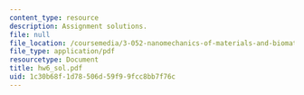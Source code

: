 ```yaml
---
content_type: resource
description: Assignment solutions.
file: null
file_location: /coursemedia/3-052-nanomechanics-of-materials-and-biomaterials-spring-2007/1c30b68f1d78506d59f99fcc8bb7f76c_hw6_sol.pdf
file_type: application/pdf
resourcetype: Document
title: hw6_sol.pdf
uid: 1c30b68f-1d78-506d-59f9-9fcc8bb7f76c
---
```


